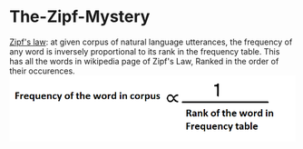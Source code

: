 # The-Zipf-Mystery
[Zipf's law](https://en.wikipedia.org/wiki/Zipf%27s_law): at given corpus of natural language utterances, the frequency of any word is inversely proportional to its rank in the frequency table.
This has all the words in wikipedia page of Zipf's Law, Ranked in the order of their occurences.  
![](https://github.com/yogirajzala12/The-Zipf-Mystery/blob/main/img1.png)
